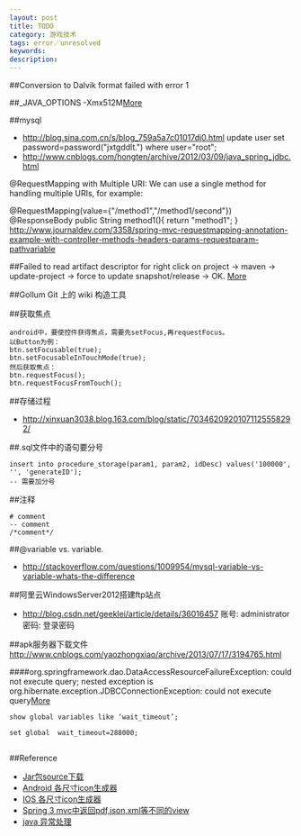 ```yaml
---
layout: post
title: TODO
category: 游戏技术
tags: error／unresolved
keywords: 
description: 
---
```


##Conversion to Dalvik format failed with error 1

##_JAVA_OPTIONS -Xmx512M[More](http://www.cnblogs.com/mingforyou/archive/2012/03/03/2378143.html)

##mysql
* <http://blog.sina.com.cn/s/blog_759a5a7c01017dj0.html>
update user set password=password("jxtgddlt.") where user="root";
* <http://www.cnblogs.com/hongten/archive/2012/03/09/java_spring_jdbc.html>


@RequestMapping with Multiple URI: We can use a single method for handling multiple URIs, for example:

@RequestMapping(value={"/method1","/method1/second"})
@ResponseBody
public String method1(){
    return "method1";
}
<http://www.journaldev.com/3358/spring-mvc-requestmapping-annotation-example-with-controller-methods-headers-params-requestparam-pathvariable>

##Failed to read artifact descriptor for
right click on project -> maven -> update-project -> force to update snapshot/release -> OK. [More](http://stackoverflow.com/questions/10729394/artifactdescriptorexception-failed-to-read-artifact-descriptor-maven-error?rq=1)

##Gollum Git 上的 wiki 构造工具

##获取焦点

```
android中，要使控件获得焦点，需要先setFocus,再requestFocus。
以Button为例：
btn.setFocusable(true);
btn.setFocusableInTouchMode(true);
然后获取焦点：
btn.requestFocus();
btn.requestFocusFromTouch();
```

##存储过程



* <http://xinxuan3038.blog.163.com/blog/static/70346209201071125558292/>

##.sql文件中的语句要分号

```
insert into procedure_storage(param1, param2, idDesc) values('100000', '', 'generateID');
-- 需要加分号
```

##注释

```
# comment
-- comment
/*comment*/
```

##@variable vs. variable.


* <http://stackoverflow.com/questions/1009954/mysql-variable-vs-variable-whats-the-difference>

##阿里云WindowsServer2012搭建ftp站点
* <http://blog.csdn.net/geeklei/article/details/36016457>
账号: administrator
密码: 登录密码

##apk服务器下载文件
<http://www.cnblogs.com/yaozhongxiao/archive/2013/07/17/3194765.html>

####org.springframework.dao.DataAccessResourceFailureException: could not execute query; nested exception is org.hibernate.exception.JDBCConnectionException: could not execute query[More](http://blog.csdn.net/xingyunpi/article/details/7216016)

```
show global variables like ‘wait_timeout’;

set global  wait_timeout=288000;
```

##
##Reference

* [Jar包source下载](http://www.java2s.com/)
* [Android 各尺寸icon生成器](http://romannurik.github.io/AndroidAssetStudio/)
* [IOS 各尺寸icon生成器](http://www.atool.org/ios_logo.php)
* [Spring 3 mvc中返回pdf,json,xml等不同的view](http://blog.csdn.net/z69183787/article/details/41657071)
* [java 异常处理](http://www.ibm.com/developerworks/cn/java/j-lo-exception-misdirection/)